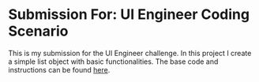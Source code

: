 # Submission For: UI Engineer Coding Scenario
This is my submission for the UI Engineer challenge. In this project I create a simple list object with basic functionalities. The base code and instructions can be found [here](https://github.com/mnadimi/cority-ui-engineer-test).
